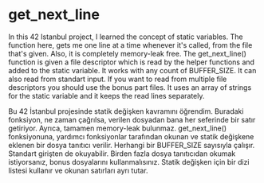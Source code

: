 # get_next_line
In this 42 Istanbul project, I learned the concept of static variables. The function here, gets me one line at a time whenever it's called, from the file that's given. Also, it is completely memory-leak free. The get_next_line() function is given a file descriptor which is read by the helper functions and added to the static variable. It works with any count of BUFFER_SIZE. It can also read from standart input. If you want to read from multiple file descriptors you should use the bonus part files. It uses an array of strings for the static variable and it keeps the read lines separately.

Bu 42 İstanbul projesinde statik değişken kavramını öğrendim. Buradaki fonksiyon, ne zaman çağrılsa, verilen dosyadan bana her seferinde bir satır getiriyor. Ayrıca, tamamen memory-leak bulunmaz. get_next_line() fonksiyonuna, yardımcı fonksiyonlar tarafından okunan ve statik değişkene eklenen bir dosya tanıtıcı verilir. Herhangi bir BUFFER_SIZE sayısıyla çalışır. Standart girişten de okuyabilir. Birden fazla dosya tanıtıcıdan okumak istiyorsanız, bonus dosyalarını kullanmalısınız. Statik değişken için bir dizi listesi kullanır ve okunan satırları ayrı tutar.
